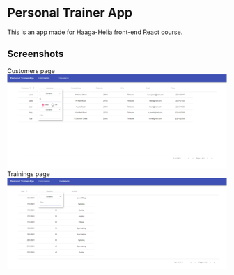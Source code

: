# Personal Trainer App

This is an app made for Haaga-Helia front-end React course.

## Screenshots

Customers page
![Image of customers page](https://github.com/tuomasvalkamo/reactpersonaltrainer/blob/main/img/customers.PNG)
Trainings page
![Image of trainings page](https://github.com/tuomasvalkamo/reactpersonaltrainer/blob/main/img/trainings.PNG)
